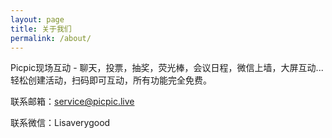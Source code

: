 ```yaml
---
layout: page
title: 关于我们
permalink: /about/
---
```


Picpic现场互动 - 聊天，投票，抽奖，荧光棒，会议日程，微信上墙，大屏互动...轻松创建活动，扫码即可互动，所有功能完全免费。

联系邮箱：[service@picpic.live](service@picpic.live)

联系微信：Lisaverygood
